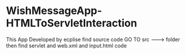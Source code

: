 # WishMessageApp-HTMLToServletInteraction 

This App Developed by ecplise find source code 
GO TO src ---> folder
then find servlet and web.xml and input.html code
